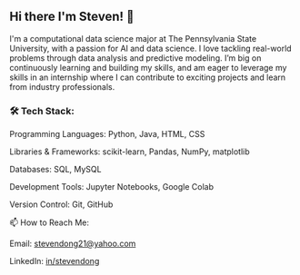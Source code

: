 ## Hi there I'm Steven! 👋
I'm a computational data science major at The Pennsylvania State University, with a passion for AI and data science. I love tackling real-world problems through data analysis and predictive modeling. I’m big on continuously learning and building my skills, and am eager to leverage my skills in an internship where I can contribute to exciting projects and learn from industry professionals.

### 🛠 Tech Stack:
Programming Languages: Python, Java, HTML, CSS
 
Libraries & Frameworks: scikit-learn, Pandas, NumPy, matplotlib

Databases: SQL, MySQL

Development Tools: Jupyter Notebooks, Google Colab

Version Control: Git, GitHub

📫 How to Reach Me:

Email: stevendong21@yahoo.com

LinkedIn: [in/stevendong](https://www.linkedin.com/in/steven-dong-221095276/)
<!--
**stevendong22/stevendong22** is a ✨ _special_ ✨ repository because its `README.md` (this file) appears on your GitHub profile.

Here are some ideas to get you started:

- 🔭 I’m currently working on ...
- 🌱 I’m currently learning ...
- 👯 I’m looking to collaborate on ...
- 🤔 I’m looking for help with ...
- 💬 Ask me about ...
- 📫 How to reach me: ...
- 😄 Pronouns: ...
- ⚡ Fun fact: ...
-->
